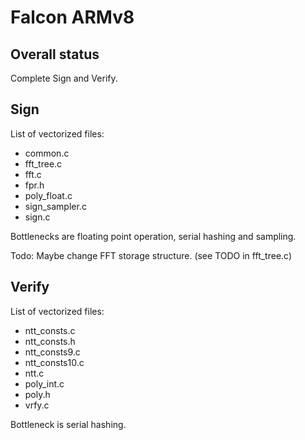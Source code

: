 # Falcon ARMv8

## Overall status

Complete Sign and Verify. 


## Sign 

List of vectorized files: 

- common.c
- fft_tree.c
- fft.c
- fpr.h
- poly_float.c
- sign_sampler.c
- sign.c

Bottlenecks are floating point operation, serial hashing and sampling. 

Todo: Maybe change FFT storage structure. (see TODO in fft_tree.c)

## Verify

List of vectorized files: 

- ntt_consts.c
- ntt_consts.h
- ntt_consts9.c
- ntt_consts10.c
- ntt.c
- poly_int.c
- poly.h
- vrfy.c

Bottleneck is serial hashing.
